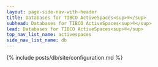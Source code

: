```yaml
---
layout: page-side-nav-with-header
title: Databases for TIBCO ActiveSpaces<sup>®</sup>
subhead: Databases for TIBCO ActiveSpaces<sup>®</sup>
lead: Databases for TIBCO ActiveSpaces<sup>®</sup>
top_nav_list_name: activespaces
side_nav_list_name: db
---
```


{% include posts/db/site/configuration.md %}

